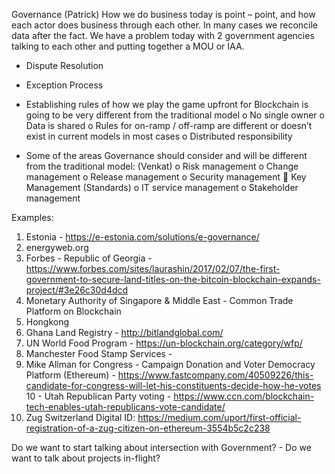 Governance (Patrick)
How we do business today is point – point, and how each actor does business through each other. In many cases we reconcile data after the fact. We have a problem today with 2 government agencies talking to each other and putting together a MOU or IAA. 
-	Dispute Resolution
-	Exception Process
-	Establishing rules of how we play the game upfront for Blockchain is going to be very different from the traditional model
o	No single owner
o	Data is shared
o	Rules for on-ramp / off-ramp are different or doesn’t exist in current models in most cases
o	Distributed responsibility

-	Some of the areas Governance should consider and will be different from the traditional model: (Venkat)
o	Risk management
o	Change management
o	Release management
o	Security management
	Key Management (Standards)
o	IT service management
o	Stakeholder management



Examples:
1. Estonia - https://e-estonia.com/solutions/e-governance/
2. energyweb.org
3. Forbes - Republic of Georgia - https://www.forbes.com/sites/laurashin/2017/02/07/the-first-government-to-secure-land-titles-on-the-bitcoin-blockchain-expands-project/#3e26c30d4dcd
4. Monetary Authority of Singapore & Middle East - Common Trade Platform on Blockchain
5. Hongkong
6. Ghana Land Registry - http://bitlandglobal.com/
7. UN World Food Program - https://un-blockchain.org/category/wfp/
8. Manchester Food Stamp Services - 
9. Mike Allman for Congress - Campaign Donation and Voter Democracy Platform (Ethereum) - https://www.fastcompany.com/40509226/this-candidate-for-congress-will-let-his-constituents-decide-how-he-votes
10 - Utah Republican Party voting - https://www.ccn.com/blockchain-tech-enables-utah-republicans-vote-candidate/
11. Zug Switzerland Digital ID: https://medium.com/uport/first-official-registration-of-a-zug-citizen-on-ethereum-3554b5c2c238

Do we want to start talking about intersection with Government? - 
Do we want to talk about projects in-flight?
